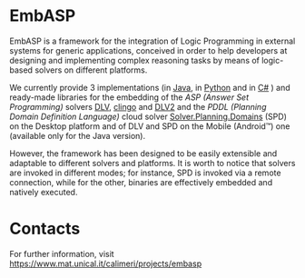 # EmbASP

EmbASP is a framework for the integration of Logic Programming in external systems for generic applications, conceived in order to help developers at designing and implementing complex reasoning tasks by means of logic-based solvers on different platforms.

We currently provide 3 implementations (in [Java](https://www.java.com), in [Python](https://www.python.org) and in [C#](https://docs.microsoft.com/dotnet/csharp/language-reference/) ) and ready-made libraries for the embedding of the _ASP (Answer Set Programming)_ solvers [DLV](http://www.dlvsystem.com/dlv), [clingo](https://potassco.org/clingo) and [DLV2](https://www.mat.unical.it/DLV2) and the _PDDL (Planning Domain Definition Language)_ cloud solver [Solver.Planning.Domains](http://solver.planning.domains) (SPD) on the Desktop platform and of DLV and SPD on the Mobile (Android™) one (available only for the Java version).

However, the framework has been designed to be easily extensible and adaptable to different solvers and platforms. It is worth to notice that solvers are invoked in different modes; for instance, SPD is invoked via a remote connection, while for the other, binaries are effectively embedded and natively executed.

# Contacts
For further information, visit https://www.mat.unical.it/calimeri/projects/embasp
